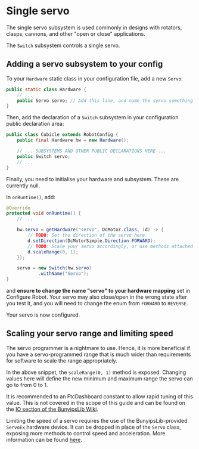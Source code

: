 # Single servo

The single servo subsystem is used commonly in designs with rotators, clasps, cannons, and other "open or close" applications.

The `Switch` subsystem controls a single servo.

## Adding a servo subsystem to your config
To your `Hardware` static class in your configuration file, add a new `Servo`:

```java
public static class Hardware {
    // ...
    public Servo servo; // Add this line, and name the servo something more descriptive
}
```

Then, add the declaration of a `Switch` subsystem in your configuration public declaration area:

```java
public class Cubicle extends RobotConfig {
    public final Hardware hw = new Hardware();

    // ... SUBSYSTEMS AND OTHER PUBLIC DECLARATIONS HERE ...
    public Switch servo;
    // ...
}
```

Finally, you need to initialise your hardware and subsystem. These are currently null.

In `onRuntime()`, add:
```java
@Override
protected void onRuntime() {
    // ...

    hw.servo = getHardware("servo", DcMotor.class, (d) -> {
        // TODO: Set the direction of the servo here
        d.setDirection(DcMotorSimple.Direction.FORWARD);
        // TODO: Scale your servo accordingly, or use methods attached to the Switch subsystem directly
        d.scaleRange(0, 1);
    });

    servo = new Switch(hw.servo)
            .withName("Servo");
}
```
and **ensure to change the name "servo" to your hardware mapping** set in Configure Robot.
Your servo may also close/open in the wrong state after you test it, and you will need to change the enum from `FORWARD` to `REVERSE`.

Your servo is now configured.

## Scaling your servo range and limiting speed
The servo programmer is a nightmare to use. Hence, it is more beneficial if you have a servo-programmed range that is much wider than requirements for software to scale
the range appropriately.

In the above snippet, the `scaleRange(0, 1)` method is exposed. Changing values here will define the new minimum and maximum range the servo can go to from 0 to 1.

It is recommended to an FtcDashboard constant to allow rapid tuning of this value. This is not covered in the scope of this guide and can be found on the [IO section of the BunyipsLib Wiki](https://github.com/Murray-Bridge-Bunyips/BunyipsLib/wiki/IO).

Limiting the speed of a servo requires the use of the BunyipsLib-provided `ServoEx` hardware device. It can be dropped in place of the `Servo` class, exposing more
methods to control speed and acceleration. More information can be found [here](https://github.com/Murray-Bridge-Bunyips/BunyipsLib/wiki/IO#servos).
